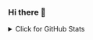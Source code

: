 ### Hi there 👋

<!-- GitHub stats -->
<details>
<summary>Click for GitHub Stats</summary>
<p align="center"><a href="https://github.com/anuraghazra/github-readme-stats">
<img src="https://github-readme-stats.vercel.app/api?username=TimofeiKurohtin&show_icons=true&include_all_commits=true&count_private=true&theme=graywhite&hide_border=true" align="center" alt="TimofeiKurohtin's GitHub Stats" />
<br>
<img src="https://github-readme-stats.vercel.app/api/top-langs/?username=TimofeiKurohtin&layout=compact&theme=graywhite&hide_border=true" align="center" alt="Most Used Languages" />
</a></p>
</details>
